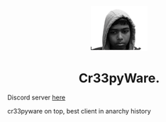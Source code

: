 ## <p align="center"><a href="https://discord.gg/gMZJd5UzYh"><img src="https://github.com/SkidFxcte/Cr33pyware/blob/main/src/main/resources/creepy.png"></a></p>
## <h1 align="center">Cr33pyWare.

Discord server [here](https://discord.gg/gMZJd5UzYh)

cr33pyware on top, best client in anarchy history
